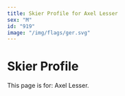 ```yaml
---
title: Skier Profile for Axel Lesser
sex: "M"
id: "919"
image: "/img/flags/ger.svg" 
---
```


# Skier Profile

This page is for: Axel Lesser.
    
